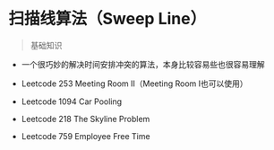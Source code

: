 
&emsp;
# 扫描线算法（Sweep Line）

>基础知识
- 一个很巧妙的解决时间安排冲突的算法，本身比较容易些也很容易理解

- Leetcode 253 Meeting Room II（Meeting Room I也可以使用）
- Leetcode 1094 Car Pooling
- Leetcode 218 The Skyline Problem
- Leetcode 759 Employee Free Time
